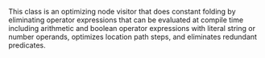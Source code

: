 This class is an optimizing node visitor that does constant folding by eliminating operator expressions that can be evaluated at compile time including arithmetic and boolean operator expressions with literal string or number operands, optimizes location path steps, and eliminates redundant predicates.